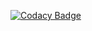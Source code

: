 [![Codacy Badge](https://app.codacy.com/project/badge/Grade/c378f37419424decac62b2622ebe1ff7)](https://www.codacy.com/gh/HemantRam/M2_Water-Level-Controller/dashboard?utm_source=github.com&amp;utm_medium=referral&amp;utm_content=HemantRam/M2_Water-Level-Controller&amp;utm_campaign=Badge_Grade)
